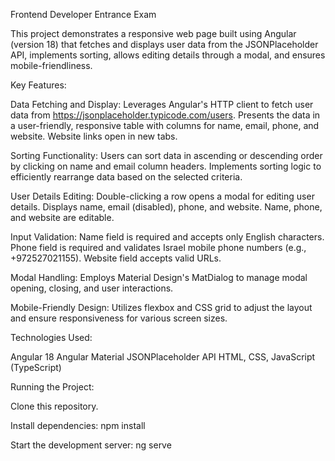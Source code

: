 Frontend Developer Entrance Exam

This project demonstrates a responsive web page built using Angular (version 18) that fetches and displays user data from the JSONPlaceholder API,
implements sorting, allows editing details through a modal, and ensures mobile-friendliness.

Key Features:

Data Fetching and Display:
Leverages Angular's HTTP client to fetch user data from https://jsonplaceholder.typicode.com/users.
Presents the data in a user-friendly, responsive table with columns for name, email, phone, and website.
Website links open in new tabs.

Sorting Functionality:
Users can sort data in ascending or descending order by clicking on name and email column headers.
Implements sorting logic to efficiently rearrange data based on the selected criteria.

User Details Editing:
Double-clicking a row opens a modal for editing user details.
Displays name, email (disabled), phone, and website.
Name, phone, and website are editable.

Input Validation:
Name field is required and accepts only English characters.
Phone field is required and validates Israel mobile phone numbers (e.g., +972527021155).
Website field accepts valid URLs.

Modal Handling:
Employs Material Design's MatDialog to manage modal opening, closing, and user interactions.

Mobile-Friendly Design:
Utilizes flexbox and CSS grid to adjust the layout and ensure responsiveness for various screen sizes.

Technologies Used:

Angular 18
Angular Material 
JSONPlaceholder API
HTML, CSS, JavaScript (TypeScript)


Running the Project:

Clone this repository.

Install dependencies: npm install

Start the development server: ng serve
